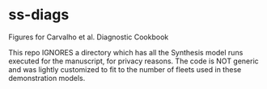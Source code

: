 # ss-diags
 Figures for Carvalho et al. Diagnostic Cookbook

This repo IGNORES a directory which has all the Synthesis model runs executed for the manuscript, for privacy reasons. The code is NOT generic and was lightly customized to fit to the number of fleets used in these demonstration models.